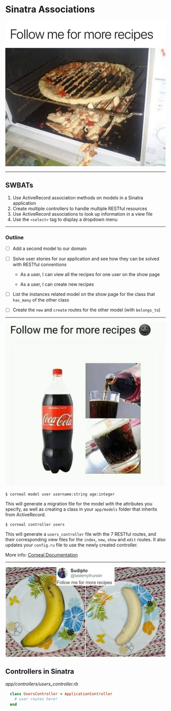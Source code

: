 # Sinatra Associations

![recipe 1](pics/recipe2.jpg)

---

## SWBATs

1. Use ActiveRecord association methods on models in a Sinatra application
2. Create multiple controllers to handle multiple RESTful resources
3. Use ActiveRecord associations to look up information in a view file
4. Use the `<select>` tag to display a dropdown menu

---

### Outline

- [ ] Add a second model to our domain

- [ ] Solve user stories for our application and see how they can be solved with RESTful conventions

  - As a user, I can view all the recipes for one user on the show page

  - As a user, I can create new recipes

- [ ] List the instances related model on the show page for the class that `has_many` of the other class
- [ ] Create the `new` and `create` routes for the other model (with `belongs_to`)

---

![recipe 2](pics/recipe3.jpg)

```
$ corneal model user username:string age:integer
```

This will generate a migration file for the model with the attributes you specify, as well as creating a class in your `app/models` folder that inherits from ActiveRecord.

```
$ corneal controller users
```

This will generate a `users_controller` file with the 7 RESTful routes, and their corresponding view files for the `index`, `new`, `show` and `edit` routes. It also updates your `config.ru` file to use the newly created controller.

More info: [Corneal Documentation](https://github.com/thebrianemory/corneal)

---

![recipe 3](pics/recipe1.jpg)

## Controllers in Sinatra

_app/controllers/users_controller.rb_

```rb
  class UsersController < ApplicationController
    # user routes here!
  end
```
